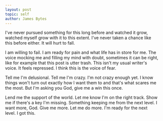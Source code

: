 ```yaml
---
layout: post
topic: self 
author: James Bytes
---
```

<!--
Running out of time here, only two days before launch.  -->
I've never pursued something for this long before and watched it
grow, watched myself grow with it to this extent. I've never taken a
chance like this before either. It will hurt to fall.

I am willing to fail. I am ready for pain and what life has in
store for me. The voice mocking me and filling my mind with doubt, sometimes it can be right, like for example that this post is utter trash. This isn't my usual writer's voice.
It feels repressed. I think this is the voice of fear.

Tell me I'm delusional. Tell me I'm crazy. I'm not crazy enough yet.
I know things won't turn out exactly how I want them to and that's what
scares me the most. But I'm asking you God, give me a win this once.

Lend me the support of the world. Let me know I'm on the right track.
Show me if there's a key I'm missing. Something keeping me from the next level.
I want more, God. Give me more. Let me do more.
I'm ready for the next level. I got this.
